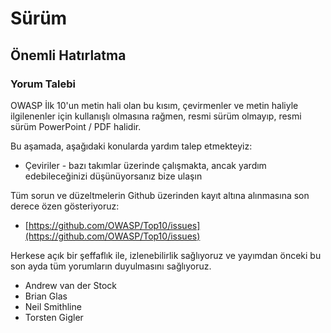 # Sürüm

## Önemli Hatırlatma

### Yorum Talebi

OWASP İlk 10'un metin hali olan bu kısım, çevirmenler ve metin haliyle ilgilenenler için kullanışlı olmasına rağmen, resmi sürüm olmayıp, resmi sürüm PowerPoint / PDF halidir.

Bu aşamada, aşağıdaki konularda yardım talep etmekteyiz:

* Çeviriler - bazı takımlar üzerinde çalışmakta, ancak yardım edebileceğinizi düşünüyorsanız bize ulaşın

Tüm sorun ve düzeltmelerin Github üzerinden kayıt altına alınmasına son derece özen gösteriyoruz:

* [https://github.com/OWASP/Top10/issues](https://github.com/OWASP/Top10/issues)

Herkese açık bir şeffaflık ile, izlenebilirlik sağlıyoruz ve yayımdan önceki bu son ayda tüm yorumların duyulmasını sağlıyoruz.

* Andrew van der Stock
* Brian Glas
* Neil Smithline
* Torsten Gigler
